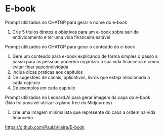 # E-book
Prompt utilizados no CHATGP para gerar o nome do e-book
1.  Crie 5 títulos diretos e objetivos para um e-book sobre  sair do endividamento e ter uma vida financeira estável
   
Prompt utilizados no CHATGP para gerar o conteúdo do e-book
1.  Gere um conteúdo para e-book explicando de forma simples o passo a passo para as pessoas poderem organizar a sua vida financeira e como evitar ficar superindividada
2.  Inclua dicas praticas aos capitulos
3.  De sugestões de canais, aplicativos, livros que esteja relacionada a cada capitulo
4.  De exemplos em cada capitulo

Prompt utilizados no Leonard.AI para gerar imagem da capa do e-book (Não foi possível utilizar o plano free do Midjourney)
1.  crie uma imagem minimalista que represente do caos a ordem na vida financeira

https://github.com/PaulaViieira/E-book   
